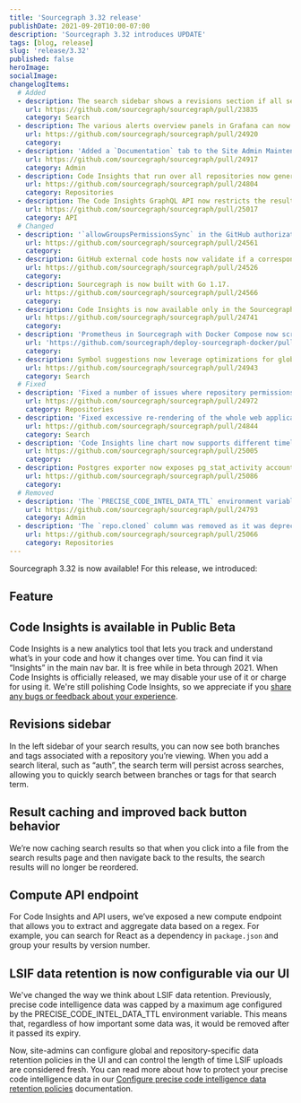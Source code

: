 ```yaml
---
title: 'Sourcegraph 3.32 release'
publishDate: 2021-09-20T10:00-07:00
description: 'Sourcegraph 3.32 introduces UPDATE'
tags: [blog, release]
slug: 'release/3.32'
published: false
heroImage:
socialImage:
changelogItems:
  # Added
  - description: The search sidebar shows a revisions section if all search results are from a single repository. This makes it easier to search in and switch between different revisions.
    url: https://github.com/sourcegraph/sourcegraph/pull/23835
    category: Search
  - description: The various alerts overview panels in Grafana can now be clicked to go directly to the relevant panels and dashboards.
    url: https://github.com/sourcegraph/sourcegraph/pull/24920
    category:
  - description: 'Added a `Documentation` tab to the Site Admin Maintenance panel that links to the official Sourcegraph documentation.'
    url: https://github.com/sourcegraph/sourcegraph/pull/24917
    category: Admin
  - description: Code Insights that run over all repositories now generate a moving daily snapshot between time points.
    url: https://github.com/sourcegraph/sourcegraph/pull/24804
    category: Repositories
  - description: The Code Insights GraphQL API now restricts the results to user, org, and globally scoped insights. Insights will be synced to the database with access associated to the user or org setting containing the insight definition.
    url: https://github.com/sourcegraph/sourcegraph/pull/25017
    category: API
  # Changed
  - description: '`allowGroupsPermissionsSync` in the GitHub authorization provider is now required to enable the experimental GitHub teams and organization permissions caching.'
    url: https://github.com/sourcegraph/sourcegraph/pull/24561
    category:
  - description: GitHub external code hosts now validate if a corresponding authorization provider is set, and emits a warning if not.
    url: https://github.com/sourcegraph/sourcegraph/pull/24526
    category:
  - description: Sourcegraph is now built with Go 1.17.
    url: https://github.com/sourcegraph/sourcegraph/pull/24566
    category:
  - description: Code Insights is now available only in the Sourcegraph enterprise.
    url: https://github.com/sourcegraph/sourcegraph/pull/24741
    category:
  - description: 'Prometheus in Sourcegraph with Docker Compose now scrapes Postgres and Redis instances for metrics. deploy-sourcegraph-docker#580'
    url: 'https://github.com/sourcegraph/deploy-sourcegraph-docker/pull/580'
    category:
  - description: Symbol suggestions now leverage optimizations for global searches.
    url: https://github.com/sourcegraph/sourcegraph/pull/24943
    category: Search
  # Fixed
  - description: 'Fixed a number of issues where repository permissions sync may fail for instances with very large numbers of repositories. [#24852](https://github.com/sourcegraph/sourcegraph/pull/24852),'
    url: https://github.com/sourcegraph/sourcegraph/pull/24972
    category: Repositories
  - description: 'Fixed excessive re-rendering of the whole web application on every keypress in the search query input.'
    url: https://github.com/sourcegraph/sourcegraph/pull/24844
    category: Search
  - description: 'Code Insights line chart now supports different timelines for each data series (lines).'
    url: https://github.com/sourcegraph/sourcegraph/pull/25005
    category:
  - description: Postgres exporter now exposes pg_stat_activity account to show the number of active DB connections.
    url: https://github.com/sourcegraph/sourcegraph/pull/25086
    category:
  # Removed
  - description: 'The `PRECISE_CODE_INTEL_DATA_TTL` environment variable is no longer read by the worker service. Instead, global and repository-specific data retention policies configurable in the UI by site-admins will control the length of time LSIF uploads are considered _fresh_.'
    url: https://github.com/sourcegraph/sourcegraph/pull/24793
    category: Admin
  - description: 'The `repo.cloned` column was removed as it was deprecated in 3.26.'
    url: https://github.com/sourcegraph/sourcegraph/pull/25066
    category: Repositories
---
```


Sourcegraph 3.32 is now available! For this release, we introduced:

## Feature

## Code Insights is available in Public Beta

Code Insights is a new analytics tool that lets you track and understand what’s in your code and how it changes over time. You can find it via “Insights” in the main nav bar. It is free while in beta through 2021. When Code Insights is officially released, we may disable your use of it or charge for using it. We're still polishing Code Insights, so we appreciate if you [share any bugs or feedback about your experience](mailto:feedback@sourcegraph.com).

## Revisions sidebar

In the left sidebar of your search results, you can now see both branches and tags associated with a repository you’re viewing. When you add a search literal, such as “auth”, the search term will persist across searches, allowing you to quickly search between branches or tags for that search term.

## Result caching and improved back button behavior

We’re now caching search results so that when you click into a file from the search results page and then navigate back to the results, the search results will no longer be reordered.

## Compute API endpoint

For Code Insights and API users, we’ve exposed a new compute endpoint that allows you to extract and aggregate data based on a regex. For example, you can search for React as a dependency in `package.json` and group your results by version number.

## LSIF data retention is now configurable via our UI

We've changed the way we think about LSIF data retention. Previously, precise code intelligence data was capped by a maximum age configured by the PRECISE_CODE_INTEL_DATA_TTL environment variable. This means that, regardless of how important some data was, it would be removed after it passed its expiry.

Now, site-admins can configure global and repository-specific data retention policies in the UI and can control the length of time LSIF uploads are considered fresh. You can read more about how to protect your precise code intelligence data in our [Configure precise code intelligence data retention policies](https://docs.sourcegraph.com/code_intelligence/how-to/configure_data_retention) documentation.
